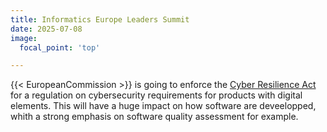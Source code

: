 ```yaml
---
title: Informatics Europe Leaders Summit
date: 2025-07-08
image:
  focal_point: 'top'

---
```


{{< EuropeanCommission >}} is going to enforce the [Cyber Resilience Act](https://digital-strategy.ec.europa.eu/en/library/cyber-resilience-act) for a regulation on cybersecurity requirements for products with digital elements.
This will have a huge impact on how software are deveelopped, whith a strong emphasis on software quality assessment for example. 



